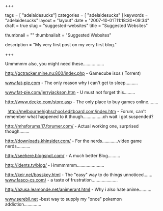 +++

tags = [ "adelaidesucks"]
categories = [ "adelaidesucks" ]
keywords = "adelaidesucks"
layout = "layout"
date = "2007-10-01T11:18:30+09:34"
draft = true
slug = "suggested-websites"
title = "Suggested Websites"

thumbnail = ""
thumbnailalt = "Suggested Websites"

description = "My very first post on my very first blog."

+++

Ummmmm also, you might need these.................  

http://gctracker.mine.nu:800/index.php - Gamecube isos ( Torrent)  

www.fat-pie.com - The only reason why i can't get to sleep..........  

www.fat-pie.com/jerryjackson.htm - U must not forget this.........  

http://www.deeko.com/store.asp - The only place to buy games online........

  http://melbournehighschool.editboard.com/index.htm - Forum, can't remember what happened to it though................oh wait i got suspended?  

http://mhsforums.17.forumer.com/ - Actual working one, surprised though........  

http://downloads.khinsider.com/ - For the nerds.............video game nerds...........  

http://seehere.blogspot.com/ - A much better Blog..........  

http://idents.tv/blog/ - Hmmmmmm......................  

http://keir.net/bosskey.html - The "easy" way to do things unnoticed.......
 
www.fasco-cs.com/ - a taste of frustration.....................  

http://azusa.leamonde.net/animerant.html - Why i also hate anime..........  

www.serebii.net -best way to supply my "once" pokemon addiction.............. 